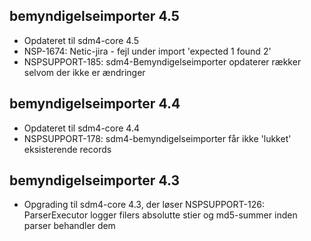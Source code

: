 ## bemyndigelseimporter 4.5
* Opdateret til sdm4-core 4.5
* NSP-1674: Netic-jira - fejl under import 'expected 1 found 2'
* NSPSUPPORT-185: sdm4-Bemyndigelseimporter opdaterer rækker selvom der ikke er ændringer

## bemyndigelseimporter 4.4
* Opdateret til sdm4-core 4.4
* NSPSUPPORT-178: sdm4-bemyndigelseimporter får ikke 'lukket' eksisterende records

## bemyndigelseimporter 4.3
*  Opgrading til sdm4-core 4.3, der løser
   NSPSUPPORT-126: ParserExecutor logger filers absolutte stier og md5-summer inden parser behandler dem 